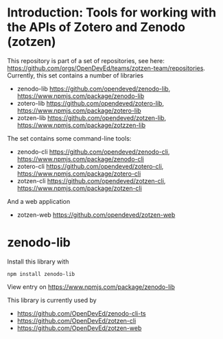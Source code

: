 # Introduction: Tools for working with the APIs of Zotero and Zenodo (zotzen)

This repository is part of a set of repositories, see here: https://github.com/orgs/OpenDevEd/teams/zotzen-team/repositories. Currently, this set contains a number of libraries
- zenodo-lib https://github.com/opendeved/zenodo-lib, https://www.npmjs.com/package/zenodo-lib
- zotero-lib https://github.com/opendeved/zotero-lib, https://www.npmjs.com/package/zotero-lib
- zotzen-lib https://github.com/opendeved/zotzen-lib, https://www.npmjs.com/package/zotzzen-lib

The set contains some command-line tools:
- zenodo-cli https://github.com/opendeved/zenodo-cli, https://www.npmjs.com/package/zenodo-cli
- zotero-cli  https://github.com/opendeved/zotero-cli, https://www.npmjs.com/package/zotero-cli
- zotzen-cli  https://github.com/opendeved/zotzen-cli, https://www.npmjs.com/package/zotzen-cli

And a web application
- zotzen-web https://github.com/opendeved/zotzen-web

# zenodo-lib

Install this library with
```
npm install zenodo-lib
```
View entry on https://www.npmjs.com/package/zenodo-lib

This library is currently used by 
- https://github.com/OpenDevEd/zenodo-cli-ts
- https://github.com/OpenDevEd/zotzen-cli
- https://github.com/OpenDevEd/zotzen-web
